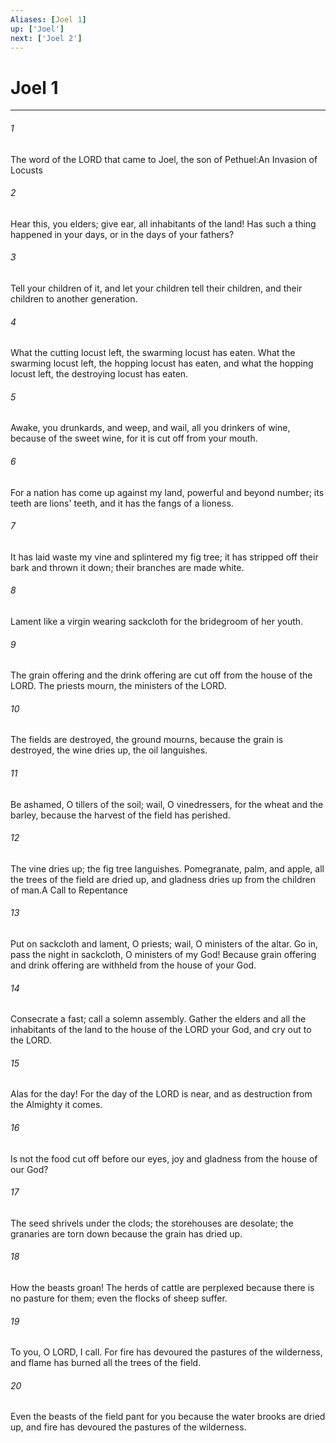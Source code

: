 ```yaml
---
Aliases: [Joel 1]
up: ['Joel']
next: ['Joel 2']
---
```

# Joel 1
***



###### 1 
The word of the LORD that came to Joel, the son of Pethuel:An Invasion of Locusts 

###### 2 
Hear this, you elders; give ear, all inhabitants of the land! Has such a thing happened in your days, or in the days of your fathers? 

###### 3 
Tell your children of it, and let your children tell their children, and their children to another generation. 

###### 4 
What the cutting locust left, the swarming locust has eaten. What the swarming locust left, the hopping locust has eaten, and what the hopping locust left, the destroying locust has eaten. 

###### 5 
Awake, you drunkards, and weep, and wail, all you drinkers of wine, because of the sweet wine, for it is cut off from your mouth. 

###### 6 
For a nation has come up against my land, powerful and beyond number; its teeth are lions' teeth, and it has the fangs of a lioness. 

###### 7 
It has laid waste my vine and splintered my fig tree; it has stripped off their bark and thrown it down; their branches are made white. 

###### 8 
Lament like a virgin wearing sackcloth for the bridegroom of her youth. 

###### 9 
The grain offering and the drink offering are cut off from the house of the LORD. The priests mourn, the ministers of the LORD. 

###### 10 
The fields are destroyed, the ground mourns, because the grain is destroyed, the wine dries up, the oil languishes. 

###### 11 
Be ashamed, O tillers of the soil; wail, O vinedressers, for the wheat and the barley, because the harvest of the field has perished. 

###### 12 
The vine dries up; the fig tree languishes. Pomegranate, palm, and apple, all the trees of the field are dried up, and gladness dries up from the children of man.A Call to Repentance 

###### 13 
Put on sackcloth and lament, O priests; wail, O ministers of the altar. Go in, pass the night in sackcloth, O ministers of my God! Because grain offering and drink offering are withheld from the house of your God. 

###### 14 
Consecrate a fast; call a solemn assembly. Gather the elders and all the inhabitants of the land to the house of the LORD your God, and cry out to the LORD. 

###### 15 
Alas for the day! For the day of the LORD is near, and as destruction from the Almighty it comes. 

###### 16 
Is not the food cut off before our eyes, joy and gladness from the house of our God? 

###### 17 
The seed shrivels under the clods; the storehouses are desolate; the granaries are torn down because the grain has dried up. 

###### 18 
How the beasts groan! The herds of cattle are perplexed because there is no pasture for them; even the flocks of sheep suffer. 

###### 19 
To you, O LORD, I call. For fire has devoured the pastures of the wilderness, and flame has burned all the trees of the field. 

###### 20 
Even the beasts of the field pant for you because the water brooks are dried up, and fire has devoured the pastures of the wilderness.
